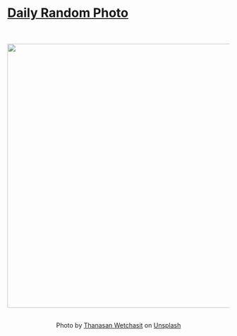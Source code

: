 # [Daily Random Photo](https://www.dailyrandomphoto.com/)

<div align="center">
  <br>
  <br>
  <a href="https://www.dailyrandomphoto.com/p/2021/2021-11-22/"><img src="https://images.unsplash.com/photo-1614693966656-ba1eaca02bb5?crop=entropy&cs=tinysrgb&fit=max&fm=jpg&ixid=Mnw3NzUwOHwwfDF8cmFuZG9tfHx8fHx8fHx8MTYzNzU0MDMzMg&ixlib=rb-1.2.1&q=80&w=1080" width="600px"></a>
  <br>
  <br>
  <p class="has-text-grey">Photo by <a href="https://unsplash.com/@zupeem?utm_source=Daily%20Random%20Photo&amp;utm_medium=referral" target="_blank" rel="noopener noreferrer">Thanasan Wetchasit</a> on <a href="https://unsplash.com/photos/MQY1MxgXNIk?utm_source=Daily%20Random%20Photo&amp;utm_medium=referral" target="_blank" rel="noopener noreferrer">Unsplash</a></p>
</div>
